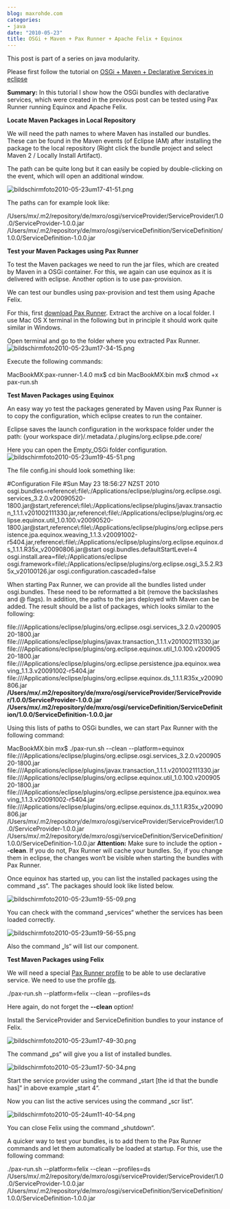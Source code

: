 ```yaml
---
blog: maxrohde.com
categories:
- java
date: "2010-05-23"
title: OSGi + Maven + Pax Runner + Apache Felix + Equinox
---
```


This post is part of a series on java modularity.

Please first follow the tutorial on [OSGi + Maven + Declarative Services in eclipse](http://maxrohde.com/2010/05/23/osgi-maven-declarative-services-eclipse/)

**Summary:** In this tutorial I show how the OSGi bundles with declarative services, which were created in the previous post can be tested using Pax Runner running Equinox and Apache Felix.

**Locate Maven Packages in Local Repository**

We will need the path names to where Maven has installed our bundles. These can be found in the Maven events (of Eclipse IAM) after installing the package to the local repository (Right click the bundle project and select Maven 2 / Locally Install Artifact).

The path can be quite long but it can easily be copied by double-clicking on the event, which will open an additional window.

![bildschirmfoto2010-05-23um17-41-51.png](images/bildschirmfoto2010-05-23um17-41-51.png)

The paths can for example look like:

/Users/mx/.m2/repository/de/mxro/osgi/serviceProvider/ServiceProvider/1.0.0/ServiceProvider-1.0.0.jar /Users/mx/.m2/repository/de/mxro/osgi/serviceDefinition/ServiceDefinition/1.0.0/ServiceDefinition-1.0.0.jar

**Test your Maven Packages using Pax Runner**

To test the Maven packages we need to run the jar files, which are created by Maven in a OSGi container. For this, we again can use equinox as it is delivered with eclipse. Another option is to use pax-provision.

We can test our bundles using pax-provision and test them using Apache Felix.

For this, first [download Pax Runner](http://paxrunner.ops4j.org/display/paxrunner/Download). Extract the archive on a local folder. I use Mac OS X terminal in the following but in principle it should work quite similar in Windows.

Open terminal and go to the folder where you extracted Pax Runner. ![bildschirmfoto2010-05-23um17-34-15.png](images/bildschirmfoto2010-05-23um17-34-15.png)

Execute the following commands:

MacBookMX:pax-runner-1.4.0 mx$ cd bin MacBookMX:bin mx$ chmod +x pax-run.sh

**Test Maven Packages using Equinox**

An easy way yo test the packages generated by Maven using Pax Runner is to copy the configuration, which eclipse creates to run the container.

Eclipse saves the launch configuration in the workspace folder under the path: {your workspace dir}/.metadata./.plugins/org.eclipse.pde.core/

Here you can open the Empty_OSGi folder configuration. ![bildschirmfoto2010-05-23um19-45-51.png](images/bildschirmfoto2010-05-23um19-45-51.png)

The file config.ini should look something like:

#Configuration File #Sun May 23 18:56:27 NZST 2010 osgi.bundles=reference\\:file\\:/Applications/eclipse/plugins/org.eclipse.osgi.services_3.2.0.v20090520-1800.jar@start,reference\\:file\\:/Applications/eclipse/plugins/javax.transaction_1.1.1.v201002111330.jar,reference\\:file\\:/Applications/eclipse/plugins/org.eclipse.equinox.util_1.0.100.v20090520-1800.jar@start,reference\\:file\\:/Applications/eclipse/plugins/org.eclipse.persistence.jpa.equinox.weaving_1.1.3.v20091002-r5404.jar,reference\\:file\\:/Applications/eclipse/plugins/org.eclipse.equinox.ds_1.1.1.R35x_v20090806.jar@start osgi.bundles.defaultStartLevel=4 osgi.install.area=file\\:/Applications/eclipse osgi.framework=file\\:/Applications/eclipse/plugins/org.eclipse.osgi_3.5.2.R35x_v20100126.jar osgi.configuration.cascaded=false

When starting Pax Runner, we can provide all the bundles listed under osgi.bundles. These need to be reformatted a bit (remove the backslashes and @ flags). In addition, the paths to the jars deployed with Maven can be added. The result should be a list of packages, which looks similar to the following:

file:///Applications/eclipse/plugins/org.eclipse.osgi.services_3.2.0.v20090520-1800.jar file:///Applications/eclipse/plugins/javax.transaction_1.1.1.v201002111330.jar file:///Applications/eclipse/plugins/org.eclipse.equinox.util_1.0.100.v20090520-1800.jar file:///Applications/eclipse/plugins/org.eclipse.persistence.jpa.equinox.weaving_1.1.3.v20091002-r5404.jar file:///Applications/eclipse/plugins/org.eclipse.equinox.ds_1.1.1.R35x_v20090806.jar **/Users/mx/.m2/repository/de/mxro/osgi/serviceProvider/ServiceProvider/1.0.0/ServiceProvider-1.0.0.jar /Users/mx/.m2/repository/de/mxro/osgi/serviceDefinition/ServiceDefinition/1.0.0/ServiceDefinition-1.0.0.jar**

Using this lists of paths to OSGi bundles, we can start Pax Runner with the following command:

MacBookMX:bin mx$ ./pax-run.sh --clean --platform=equinox file:///Applications/eclipse/plugins/org.eclipse.osgi.services_3.2.0.v20090520-1800.jar file:///Applications/eclipse/plugins/javax.transaction_1.1.1.v201002111330.jar file:///Applications/eclipse/plugins/org.eclipse.equinox.util_1.0.100.v20090520-1800.jar file:///Applications/eclipse/plugins/org.eclipse.persistence.jpa.equinox.weaving_1.1.3.v20091002-r5404.jar file:///Applications/eclipse/plugins/org.eclipse.equinox.ds_1.1.1.R35x_v20090806.jar /Users/mx/.m2/repository/de/mxro/osgi/serviceProvider/ServiceProvider/1.0.0/ServiceProvider-1.0.0.jar /Users/mx/.m2/repository/de/mxro/osgi/serviceDefinition/ServiceDefinition/1.0.0/ServiceDefinition-1.0.0.jar **Attention:** Make sure to include the option **\--clean**. If you do not, Pax Runner will cache your bundles. So, if you change them in eclipse, the changes won‘t be visible when starting the bundles with Pax Runner.

Once equinox has started up, you can list the installed packages using the command „ss“. The packages should look like listed below.

![bildschirmfoto2010-05-23um19-55-09.png](images/bildschirmfoto2010-05-23um19-55-09.png)

You can check with the command „services“ whether the services has been loaded correctly.

![bildschirmfoto2010-05-23um19-56-55.png](images/bildschirmfoto2010-05-23um19-56-55.png)

Also the command „ls“ will list our component.

**Test Maven Packages using Felix**

We will need a special [Pax Runner profile](http://paxrunner.ops4j.org/display/paxrunner/Profiles) to be able to use declarative service. We need to use the profile [ds](http://paxrunner.ops4j.org/display/paxrunner/Pax+Runner+profiles+list).

./pax-run.sh --platform=felix --clean --profiles=ds

Here again, do not forget the **\--clean** option!

Install the ServiceProvider and ServiceDefinition bundles to your instance of Felix.

![bildschirmfoto2010-05-23um17-49-30.png](images/bildschirmfoto2010-05-23um17-49-30.png)

The command „ps“ will give you a list of installed bundles.

![bildschirmfoto2010-05-23um17-50-34.png](images/bildschirmfoto2010-05-23um17-50-34.png)

Start the service provider using the command „start \[the id that the bundle has\]“ in above example „start 4“.

Now you can list the active services using the command „scr list“.

![bildschirmfoto2010-05-24um11-40-54.png](images/bildschirmfoto2010-05-24um11-40-54.png)

You can close Felix using the command „shutdown“.

A quicker way to test your bundles, is to add them to the Pax Runner commands and let them automatically be loaded at startup. For this, use the following command:

./pax-run.sh --platform=felix --clean --profiles=ds /Users/mx/.m2/repository/de/mxro/osgi/serviceProvider/ServiceProvider/1.0.0/ServiceProvider-1.0.0.jar /Users/mx/.m2/repository/de/mxro/osgi/serviceDefinition/ServiceDefinition/1.0.0/ServiceDefinition-1.0.0.jar
